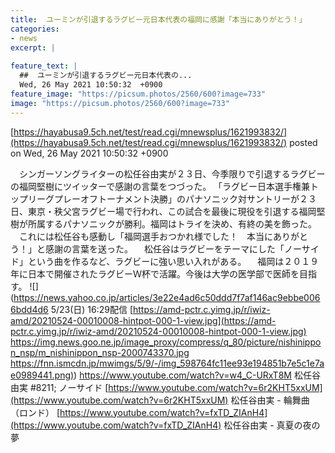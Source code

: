 ```yaml
---
title:  ユーミンが引退するラグビー元日本代表の福岡に感謝「本当にありがとう！」  
categories:
- news
excerpt: |
  
feature_text: |
  ##  ユーミンが引退するラグビー元日本代表の...
  Wed, 26 May 2021 10:50:32  +0900
feature_image: "https://picsum.photos/2560/600?image=733"
image: "https://picsum.photos/2560/600?image=733"
---
```


[https://hayabusa9.5ch.net/test/read.cgi/mnewsplus/1621993832/](https://hayabusa9.5ch.net/test/read.cgi/mnewsplus/1621993832/)
posted on Wed, 26 May 2021 10:50:32  +0900

<!--more-->

　シンガーソングライターの松任谷由実が２３日、今季限りで引退するラグビーの福岡堅樹にツイッターで感謝の言葉をつづった。 「ラグビー日本選手権兼トップリーグプレーオフトーナメント決勝」のパナソニック対サントリーが２３日、東京・秩父宮ラグビー場で行われ、この試合を最後に現役を引退する福岡堅樹が所属するパナソニックが勝利。福岡はトライを決め、有終の美を飾った。 　これには松任谷も感動し「福岡選手おつかれ様でした！　本当にありがとう！」と感謝の言葉を送った。 　松任谷はラグビーをテーマにした「ノーサイド」という曲を作るなど、ラグビーに強い思い入れがある。 　福岡は２０１９年に日本で開催されたラグビーＷ杯で活躍。今後は大学の医学部で医師を目指す。 ![](https://news.yahoo.co.jp/articles/3e22e4ad6c50ddd7f7af146ac9ebbe0066bdd4d6 5/23(日) 16:29配信 [https://amd-pctr.c.yimg.jp/r/iwiz-amd/20210524-00010008-hintpot-000-1-view.jpg](https://amd-pctr.c.yimg.jp/r/iwiz-amd/20210524-00010008-hintpot-000-1-view.jpg) https://img.news.goo.ne.jp/image_proxy/compress/q_80/picture/nishinippon_nsp/m_nishinippon_nsp-2000743370.jpg [https://fnn.ismcdn.jp/mwimgs/5/9/-/img_598764fc11ee93e194851b7e5c1e7ae0989441.png)](https://fnn.ismcdn.jp/mwimgs/5/9/-/img_598764fc11ee93e194851b7e5c1e7ae0989441.png)) https://www.youtube.com/watch?v=w4_C-URxT8M 松任谷由実 #8211; ノーサイド [https://www.youtube.com/watch?v=6r2KHT5xxUM](https://www.youtube.com/watch?v=6r2KHT5xxUM) 松任谷由実 - 輪舞曲（ロンド） [https://www.youtube.com/watch?v=fxTD_ZIAnH4](https://www.youtube.com/watch?v=fxTD_ZIAnH4) 松任谷由実 - 真夏の夜の夢

